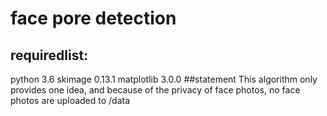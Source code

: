 # face pore detection
## requiredlist:
python 3.6
skimage 0.13.1
matplotlib 3.0.0
##statement
This algorithm only provides one idea, and because of the privacy of face photos, no face photos are uploaded to /data 

